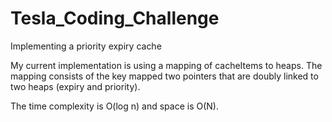 # Tesla_Coding_Challenge
Implementing a priority expiry cache


My current implementation is using a mapping of cacheItems to heaps. 
The mapping consists of the key mapped two pointers that are doubly linked to two heaps (expiry and priority). 

The time complexity is O(log n) and space is O(N).

